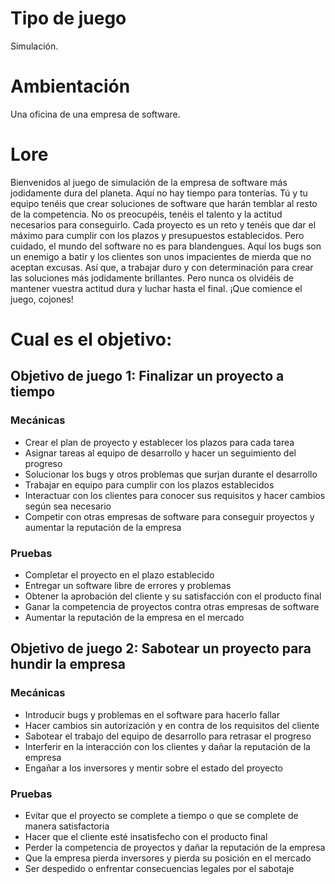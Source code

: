 # Tipo de juego
Simulación.

# Ambientación
Una oficina de una empresa de software.

# Lore
Bienvenidos al juego de simulación de la empresa de software más jodidamente dura del planeta.
Aquí no hay tiempo para tonterías. Tú y tu equipo tenéis que crear soluciones de software que harán temblar al resto de la competencia.
No os preocupéis, tenéis el talento y la actitud necesarios para conseguirlo. Cada proyecto es un reto y tenéis que dar el máximo para cumplir con los plazos y presupuestos establecidos.
Pero cuidado, el mundo del software no es para blandengues. Aquí los bugs son un enemigo a batir y los clientes son unos impacientes de mierda que no aceptan excusas.
Así que, a trabajar duro y con determinación para crear las soluciones más jodidamente brillantes. Pero nunca os olvidéis de mantener vuestra actitud dura y luchar hasta el final.
¡Que comience el juego, cojones!

# Cual es el objetivo:

## Objetivo de juego 1: Finalizar un proyecto a tiempo

### Mecánicas

- Crear el plan de proyecto y establecer los plazos para cada tarea
- Asignar tareas al equipo de desarrollo y hacer un seguimiento del progreso
- Solucionar los bugs y otros problemas que surjan durante el desarrollo
- Trabajar en equipo para cumplir con los plazos establecidos
- Interactuar con los clientes para conocer sus requisitos y hacer cambios según sea necesario
- Competir con otras empresas de software para conseguir proyectos y aumentar la reputación de la empresa

### Pruebas

- Completar el proyecto en el plazo establecido
- Entregar un software libre de errores y problemas
- Obtener la aprobación del cliente y su satisfacción con el producto final
- Ganar la competencia de proyectos contra otras empresas de software
- Aumentar la reputación de la empresa en el mercado

## Objetivo de juego 2: Sabotear un proyecto para hundir la empresa

### Mecánicas

- Introducir bugs y problemas en el software para hacerlo fallar
- Hacer cambios sin autorización y en contra de los requisitos del cliente
- Sabotear el trabajo del equipo de desarrollo para retrasar el progreso
- Interferir en la interacción con los clientes y dañar la reputación de la empresa
- Engañar a los inversores y mentir sobre el estado del proyecto

### Pruebas

- Evitar que el proyecto se complete a tiempo o que se complete de manera satisfactoria
- Hacer que el cliente esté insatisfecho con el producto final
- Perder la competencia de proyectos y dañar la reputación de la empresa
- Que la empresa pierda inversores y pierda su posición en el mercado
- Ser despedido o enfrentar consecuencias legales por el sabotaje
